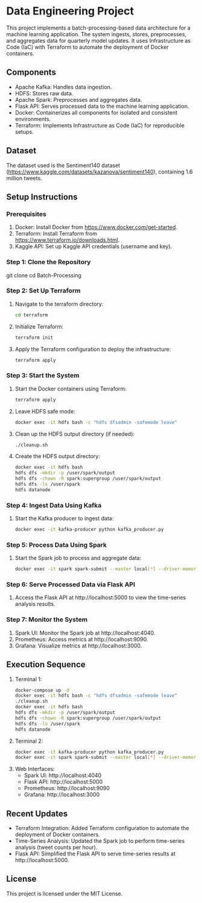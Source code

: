 # Data Engineering Project

This project implements a batch-processing-based data architecture for a machine learning application. The system ingests, stores, preprocesses, and aggregates data for quarterly model updates. It uses Infrastructure as Code (IaC) with Terraform to automate the deployment of Docker containers.

## Components

- Apache Kafka: Handles data ingestion.
- HDFS: Stores raw data.
- Apache Spark: Preprocesses and aggregates data.
- Flask API: Serves processed data to the machine learning application.
- Docker: Containerizes all components for isolated and consistent environments.
- Terraform: Implements Infrastructure as Code (IaC) for reproducible setups.

## Dataset

The dataset used is the Sentiment140 dataset (https://www.kaggle.com/datasets/kazanova/sentiment140), containing 1.6 million tweets.

## Setup Instructions

### Prerequisites

1. Docker: Install Docker from https://www.docker.com/get-started.
2. Terraform: Install Terraform from https://www.terraform.io/downloads.html.
3. Kaggle API: Set up Kaggle API credentials (username and key).

### Step 1: Clone the Repository

git clone [<your-repository-url>](https://github.com/harini-murugesan30/Batch-Processing)
cd Batch-Processing

### Step 2: Set Up Terraform

1. Navigate to the terraform directory:

   ```bash
   cd terraform

3. Initialize Terraform:

   ```bash
   terraform init

4. Apply the Terraform configuration to deploy the infrastructure:

   ```bash
   terraform apply

### Step 3: Start the System

1. Start the Docker containers using Terraform:
   
   ```bash
   terraform apply

3. Leave HDFS safe mode:

   ```bash
   docker exec -it hdfs bash -c "hdfs dfsadmin -safemode leave"

5. Clean up the HDFS output directory (if needed):

   ```bash
   ./cleanup.sh

7. Create the HDFS output directory:
   
   ```bash
   docker exec -it hdfs bash
   hdfs dfs -mkdir -p /user/spark/output
   hdfs dfs -chown -R spark:supergroup /user/spark/output
   hdfs dfs -ls /user/spark
   hdfs datanode

### Step 4: Ingest Data Using Kafka

1. Start the Kafka producer to ingest data:

   ```bash
   docker exec -it kafka-producer python kafka_producer.py

### Step 5: Process Data Using Spark

1. Start the Spark job to process and aggregate data:

   ```bash
   docker exec -it spark spark-submit --master local[*] --driver-memory 8g --executor-memory 8g --packages org.apache.spark:spark-sql-kafka-0-10_2.12:3.5.0 /app/spark_processor.py

### Step 6: Serve Processed Data via Flask API

1. Access the Flask API at http://localhost:5000 to view the time-series analysis results.

### Step 7: Monitor the System

1. Spark UI: Monitor the Spark job at http://localhost:4040.
2. Prometheus: Access metrics at http://localhost:9090.
3. Grafana: Visualize metrics at http://localhost:3000.

## Execution Sequence

1. Terminal 1:
   ```bash
   docker-compose up -d
   docker exec -it hdfs bash -c "hdfs dfsadmin -safemode leave"
   ./cleanup.sh
   docker exec -it hdfs bash
   hdfs dfs -mkdir -p /user/spark/output
   hdfs dfs -chown -R spark:supergroup /user/spark/output
   hdfs dfs -ls /user/spark
   hdfs datanode

3. Terminal 2:
   ```bash
   docker exec -it kafka-producer python kafka_producer.py
   docker exec -it spark spark-submit --master local[*] --driver-memory 8g --executor-memory 8g --packages org.apache.spark:spark-sql-kafka-0-10_2.12:3.5.0 /app/spark_processor.py

5. Web Interfaces:
   - Spark UI: http://localhost:4040
   - Flask API: http://localhost:5000
   - Prometheus: http://localhost:9090
   - Grafana: http://localhost:3000

## Recent Updates

- Terraform Integration: Added Terraform configuration to automate the deployment of Docker containers.
- Time-Series Analysis: Updated the Spark job to perform time-series analysis (tweet counts per hour).
- Flask API: Simplified the Flask API to serve time-series results at http://localhost:5000.

## License

This project is licensed under the MIT License.
